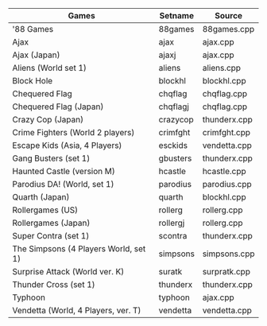 Games                                        | Setname        | Source
---------------------------------------------|----------------|------------
'88 Games                                    | 88games        | 88games.cpp
Ajax                                         | ajax           | ajax.cpp
Ajax (Japan)                                 | ajaxj          | ajax.cpp
Aliens (World set 1)                         | aliens         | aliens.cpp
Block Hole                                   | blockhl        | blockhl.cpp
Chequered Flag                               | chqflag        | chqflag.cpp
Chequered Flag (Japan)                       | chqflagj       | chqflag.cpp
Crazy Cop (Japan)                            | crazycop       | thunderx.cpp
Crime Fighters (World 2 players)             | crimfght       | crimfght.cpp
Escape Kids (Asia, 4 Players)                | esckids        | vendetta.cpp
Gang Busters (set 1)                         | gbusters       | thunderx.cpp
Haunted Castle (version M)                   | hcastle        | hcastle.cpp
Parodius DA! (World, set 1)                  | parodius       | parodius.cpp
Quarth (Japan)                               | quarth         | blockhl.cpp
Rollergames (US)                             | rollerg        | rollerg.cpp
Rollergames (Japan)                          | rollergj       | rollerg.cpp
Super Contra (set 1)                         | scontra        | thunderx.cpp
The Simpsons (4 Players World, set 1)        | simpsons       | simpsons.cpp
Surprise Attack (World ver. K)               | suratk         | surpratk.cpp
Thunder Cross (set 1)                        | thunderx       | thunderx.cpp
Typhoon                                      | typhoon        | ajax.cpp
Vendetta (World, 4 Players, ver. T)          | vendetta       | vendetta.cpp
